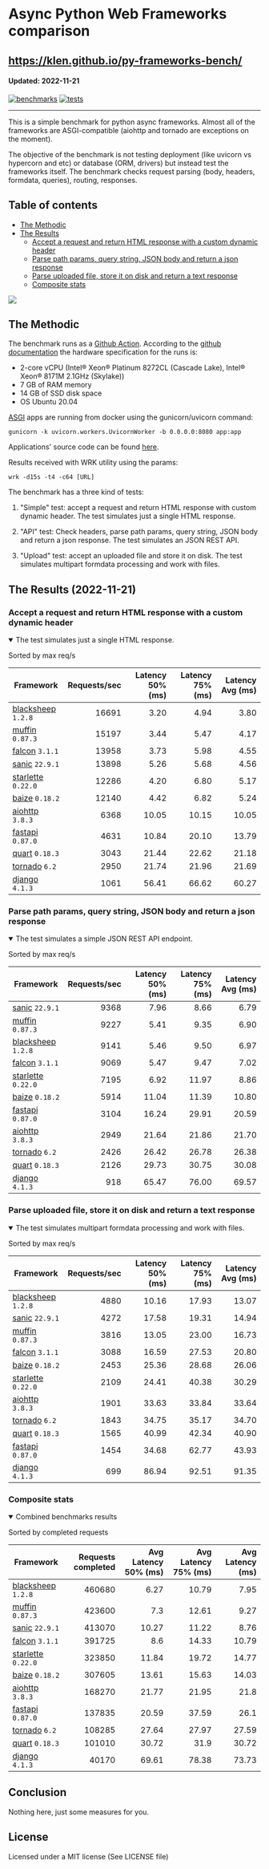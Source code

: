 # Async Python Web Frameworks comparison

https://klen.github.io/py-frameworks-bench/
----------
#### Updated: 2022-11-21

[![benchmarks](https://github.com/klen/py-frameworks-bench/actions/workflows/benchmarks.yml/badge.svg)](https://github.com/klen/py-frameworks-bench/actions/workflows/benchmarks.yml)
[![tests](https://github.com/klen/py-frameworks-bench/actions/workflows/tests.yml/badge.svg)](https://github.com/klen/py-frameworks-bench/actions/workflows/tests.yml)

----------

This is a simple benchmark for python async frameworks. Almost all of the
frameworks are ASGI-compatible (aiohttp and tornado are exceptions on the
moment).

The objective of the benchmark is not testing deployment (like uvicorn vs
hypercorn and etc) or database (ORM, drivers) but instead test the frameworks
itself. The benchmark checks request parsing (body, headers, formdata,
queries), routing, responses.

## Table of contents

* [The Methodic](#the-methodic)
* [The Results](#the-results-2022-11-21)
    * [Accept a request and return HTML response with a custom dynamic header](#html)
    * [Parse path params, query string, JSON body and return a json response](#api)
    * [Parse uploaded file, store it on disk and return a text response](#upload)
    * [Composite stats ](#composite)



<img src='https://quickchart.io/chart?width=800&height=400&c=%7Btype%3A%22bar%22%2Cdata%3A%7Blabels%3A%5B%22blacksheep%22%2C%22muffin%22%2C%22sanic%22%2C%22falcon%22%2C%22starlette%22%2C%22baize%22%2C%22aiohttp%22%2C%22fastapi%22%2C%22tornado%22%2C%22quart%22%2C%22django%22%5D%2Cdatasets%3A%5B%7Blabel%3A%22num%20of%20req%22%2Cdata%3A%5B460680%2C423600%2C413070%2C391725%2C323850%2C307605%2C168270%2C137835%2C108285%2C101010%2C40170%5D%7D%5D%7D%7D' />

## The Methodic

The benchmark runs as a [Github Action](https://github.com/features/actions).
According to the [github
documentation](https://docs.github.com/en/actions/using-github-hosted-runners/about-github-hosted-runners)
the hardware specification for the runs is:

* 2-core vCPU (Intel® Xeon® Platinum 8272CL (Cascade Lake), Intel® Xeon® 8171M 2.1GHz (Skylake))
* 7 GB of RAM memory
* 14 GB of SSD disk space
* OS Ubuntu 20.04

[ASGI](https://asgi.readthedocs.io/en/latest/) apps are running from docker using the gunicorn/uvicorn command:

    gunicorn -k uvicorn.workers.UvicornWorker -b 0.0.0.0:8080 app:app

Applications' source code can be found
[here](https://github.com/klen/py-frameworks-bench/tree/develop/frameworks).

Results received with WRK utility using the params:

    wrk -d15s -t4 -c64 [URL]

The benchmark has a three kind of tests:

1. "Simple" test: accept a request and return HTML response with custom dynamic
   header. The test simulates just a single HTML response.

2. "API" test: Check headers, parse path params, query string, JSON body and return a json
   response. The test simulates an JSON REST API.

3. "Upload" test: accept an uploaded file and store it on disk. The test
   simulates multipart formdata processing and work with files.


## The Results (2022-11-21)

<h3 id="html"> Accept a request and return HTML response with a custom dynamic header</h3>
<details open>
<summary> The test simulates just a single HTML response. </summary>

Sorted by max req/s

| Framework | Requests/sec | Latency 50% (ms) | Latency 75% (ms) | Latency Avg (ms) |
| --------- | -----------: | ---------------: | ---------------: | ---------------: |
| [blacksheep](https://pypi.org/project/blacksheep/) `1.2.8` | 16691 | 3.20 | 4.94 | 3.80
| [muffin](https://pypi.org/project/muffin/) `0.87.3` | 15197 | 3.44 | 5.47 | 4.17
| [falcon](https://pypi.org/project/falcon/) `3.1.1` | 13958 | 3.73 | 5.98 | 4.55
| [sanic](https://pypi.org/project/sanic/) `22.9.1` | 13898 | 5.26 | 5.68 | 4.56
| [starlette](https://pypi.org/project/starlette/) `0.22.0` | 12286 | 4.20 | 6.80 | 5.17
| [baize](https://pypi.org/project/baize/) `0.18.2` | 12140 | 4.42 | 6.82 | 5.24
| [aiohttp](https://pypi.org/project/aiohttp/) `3.8.3` | 6368 | 10.05 | 10.15 | 10.05
| [fastapi](https://pypi.org/project/fastapi/) `0.87.0` | 4631 | 10.84 | 20.10 | 13.79
| [quart](https://pypi.org/project/quart/) `0.18.3` | 3043 | 21.44 | 22.62 | 21.18
| [tornado](https://pypi.org/project/tornado/) `6.2` | 2950 | 21.74 | 21.96 | 21.69
| [django](https://pypi.org/project/django/) `4.1.3` | 1061 | 56.41 | 66.62 | 60.27


</details>

<h3 id="api"> Parse path params, query string, JSON body and return a json response</h3>
<details open>
<summary> The test simulates a simple JSON REST API endpoint.  </summary>

Sorted by max req/s

| Framework | Requests/sec | Latency 50% (ms) | Latency 75% (ms) | Latency Avg (ms) |
| --------- | -----------: | ---------------: | ---------------: | ---------------: |
| [sanic](https://pypi.org/project/sanic/) `22.9.1` | 9368 | 7.96 | 8.66 | 6.79
| [muffin](https://pypi.org/project/muffin/) `0.87.3` | 9227 | 5.41 | 9.35 | 6.90
| [blacksheep](https://pypi.org/project/blacksheep/) `1.2.8` | 9141 | 5.46 | 9.50 | 6.97
| [falcon](https://pypi.org/project/falcon/) `3.1.1` | 9069 | 5.47 | 9.47 | 7.02
| [starlette](https://pypi.org/project/starlette/) `0.22.0` | 7195 | 6.92 | 11.97 | 8.86
| [baize](https://pypi.org/project/baize/) `0.18.2` | 5914 | 11.04 | 11.39 | 10.80
| [fastapi](https://pypi.org/project/fastapi/) `0.87.0` | 3104 | 16.24 | 29.91 | 20.59
| [aiohttp](https://pypi.org/project/aiohttp/) `3.8.3` | 2949 | 21.64 | 21.86 | 21.70
| [tornado](https://pypi.org/project/tornado/) `6.2` | 2426 | 26.42 | 26.78 | 26.38
| [quart](https://pypi.org/project/quart/) `0.18.3` | 2126 | 29.73 | 30.75 | 30.08
| [django](https://pypi.org/project/django/) `4.1.3` | 918 | 65.47 | 76.00 | 69.57

</details>

<h3 id="upload"> Parse uploaded file, store it on disk and return a text response</h3>
<details open>
<summary> The test simulates multipart formdata processing and work with files.  </summary>

Sorted by max req/s

| Framework | Requests/sec | Latency 50% (ms) | Latency 75% (ms) | Latency Avg (ms) |
| --------- | -----------: | ---------------: | ---------------: | ---------------: |
| [blacksheep](https://pypi.org/project/blacksheep/) `1.2.8` | 4880 | 10.16 | 17.93 | 13.07
| [sanic](https://pypi.org/project/sanic/) `22.9.1` | 4272 | 17.58 | 19.31 | 14.94
| [muffin](https://pypi.org/project/muffin/) `0.87.3` | 3816 | 13.05 | 23.00 | 16.73
| [falcon](https://pypi.org/project/falcon/) `3.1.1` | 3088 | 16.59 | 27.53 | 20.80
| [baize](https://pypi.org/project/baize/) `0.18.2` | 2453 | 25.36 | 28.68 | 26.06
| [starlette](https://pypi.org/project/starlette/) `0.22.0` | 2109 | 24.41 | 40.38 | 30.29
| [aiohttp](https://pypi.org/project/aiohttp/) `3.8.3` | 1901 | 33.63 | 33.84 | 33.64
| [tornado](https://pypi.org/project/tornado/) `6.2` | 1843 | 34.75 | 35.17 | 34.70
| [quart](https://pypi.org/project/quart/) `0.18.3` | 1565 | 40.99 | 42.34 | 40.90
| [fastapi](https://pypi.org/project/fastapi/) `0.87.0` | 1454 | 34.68 | 62.77 | 43.93
| [django](https://pypi.org/project/django/) `4.1.3` | 699 | 86.94 | 92.51 | 91.35


</details>

<h3 id="composite"> Composite stats </h3>
<details open>
<summary> Combined benchmarks results</summary>

Sorted by completed requests

| Framework | Requests completed | Avg Latency 50% (ms) | Avg Latency 75% (ms) | Avg Latency (ms) |
| --------- | -----------------: | -------------------: | -------------------: | ---------------: |
| [blacksheep](https://pypi.org/project/blacksheep/) `1.2.8` | 460680 | 6.27 | 10.79 | 7.95
| [muffin](https://pypi.org/project/muffin/) `0.87.3` | 423600 | 7.3 | 12.61 | 9.27
| [sanic](https://pypi.org/project/sanic/) `22.9.1` | 413070 | 10.27 | 11.22 | 8.76
| [falcon](https://pypi.org/project/falcon/) `3.1.1` | 391725 | 8.6 | 14.33 | 10.79
| [starlette](https://pypi.org/project/starlette/) `0.22.0` | 323850 | 11.84 | 19.72 | 14.77
| [baize](https://pypi.org/project/baize/) `0.18.2` | 307605 | 13.61 | 15.63 | 14.03
| [aiohttp](https://pypi.org/project/aiohttp/) `3.8.3` | 168270 | 21.77 | 21.95 | 21.8
| [fastapi](https://pypi.org/project/fastapi/) `0.87.0` | 137835 | 20.59 | 37.59 | 26.1
| [tornado](https://pypi.org/project/tornado/) `6.2` | 108285 | 27.64 | 27.97 | 27.59
| [quart](https://pypi.org/project/quart/) `0.18.3` | 101010 | 30.72 | 31.9 | 30.72
| [django](https://pypi.org/project/django/) `4.1.3` | 40170 | 69.61 | 78.38 | 73.73

</details>

## Conclusion

Nothing here, just some measures for you.

## License

Licensed under a MIT license (See LICENSE file)